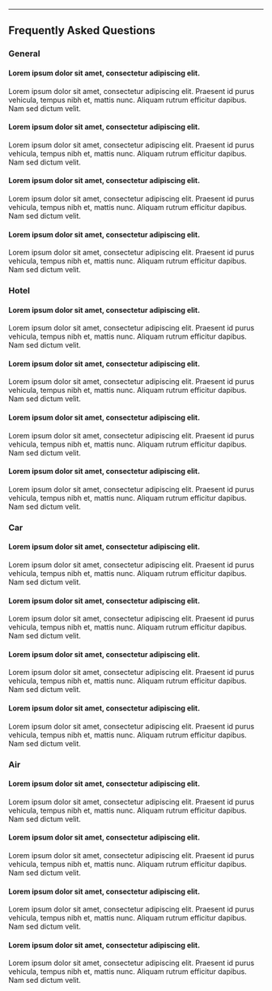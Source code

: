 
--------------------

## Frequently Asked Questions

### General 

#### Lorem ipsum dolor sit amet, consectetur adipiscing elit. 
Lorem ipsum dolor sit amet, consectetur adipiscing elit. Praesent id purus vehicula, tempus nibh et, mattis nunc. Aliquam rutrum efficitur dapibus. Nam sed dictum velit.

#### Lorem ipsum dolor sit amet, consectetur adipiscing elit. 
Lorem ipsum dolor sit amet, consectetur adipiscing elit. Praesent id purus vehicula, tempus nibh et, mattis nunc. Aliquam rutrum efficitur dapibus. Nam sed dictum velit.

#### Lorem ipsum dolor sit amet, consectetur adipiscing elit. 
Lorem ipsum dolor sit amet, consectetur adipiscing elit. Praesent id purus vehicula, tempus nibh et, mattis nunc. Aliquam rutrum efficitur dapibus. Nam sed dictum velit.

#### Lorem ipsum dolor sit amet, consectetur adipiscing elit. 
Lorem ipsum dolor sit amet, consectetur adipiscing elit. Praesent id purus vehicula, tempus nibh et, mattis nunc. Aliquam rutrum efficitur dapibus. Nam sed dictum velit.

### Hotel 

#### Lorem ipsum dolor sit amet, consectetur adipiscing elit. 
Lorem ipsum dolor sit amet, consectetur adipiscing elit. Praesent id purus vehicula, tempus nibh et, mattis nunc. Aliquam rutrum efficitur dapibus. Nam sed dictum velit.

#### Lorem ipsum dolor sit amet, consectetur adipiscing elit. 
Lorem ipsum dolor sit amet, consectetur adipiscing elit. Praesent id purus vehicula, tempus nibh et, mattis nunc. Aliquam rutrum efficitur dapibus. Nam sed dictum velit.

#### Lorem ipsum dolor sit amet, consectetur adipiscing elit. 
Lorem ipsum dolor sit amet, consectetur adipiscing elit. Praesent id purus vehicula, tempus nibh et, mattis nunc. Aliquam rutrum efficitur dapibus. Nam sed dictum velit.

#### Lorem ipsum dolor sit amet, consectetur adipiscing elit. 
Lorem ipsum dolor sit amet, consectetur adipiscing elit. Praesent id purus vehicula, tempus nibh et, mattis nunc. Aliquam rutrum efficitur dapibus. Nam sed dictum velit.

### Car 

#### Lorem ipsum dolor sit amet, consectetur adipiscing elit. 
Lorem ipsum dolor sit amet, consectetur adipiscing elit. Praesent id purus vehicula, tempus nibh et, mattis nunc. Aliquam rutrum efficitur dapibus. Nam sed dictum velit.

#### Lorem ipsum dolor sit amet, consectetur adipiscing elit. 
Lorem ipsum dolor sit amet, consectetur adipiscing elit. Praesent id purus vehicula, tempus nibh et, mattis nunc. Aliquam rutrum efficitur dapibus. Nam sed dictum velit.

#### Lorem ipsum dolor sit amet, consectetur adipiscing elit. 
Lorem ipsum dolor sit amet, consectetur adipiscing elit. Praesent id purus vehicula, tempus nibh et, mattis nunc. Aliquam rutrum efficitur dapibus. Nam sed dictum velit.

#### Lorem ipsum dolor sit amet, consectetur adipiscing elit. 
Lorem ipsum dolor sit amet, consectetur adipiscing elit. Praesent id purus vehicula, tempus nibh et, mattis nunc. Aliquam rutrum efficitur dapibus. Nam sed dictum velit.

### Air 

#### Lorem ipsum dolor sit amet, consectetur adipiscing elit. 
Lorem ipsum dolor sit amet, consectetur adipiscing elit. Praesent id purus vehicula, tempus nibh et, mattis nunc. Aliquam rutrum efficitur dapibus. Nam sed dictum velit.

#### Lorem ipsum dolor sit amet, consectetur adipiscing elit. 
Lorem ipsum dolor sit amet, consectetur adipiscing elit. Praesent id purus vehicula, tempus nibh et, mattis nunc. Aliquam rutrum efficitur dapibus. Nam sed dictum velit.

#### Lorem ipsum dolor sit amet, consectetur adipiscing elit. 
Lorem ipsum dolor sit amet, consectetur adipiscing elit. Praesent id purus vehicula, tempus nibh et, mattis nunc. Aliquam rutrum efficitur dapibus. Nam sed dictum velit.

#### Lorem ipsum dolor sit amet, consectetur adipiscing elit. 
Lorem ipsum dolor sit amet, consectetur adipiscing elit. Praesent id purus vehicula, tempus nibh et, mattis nunc. Aliquam rutrum efficitur dapibus. Nam sed dictum velit.

